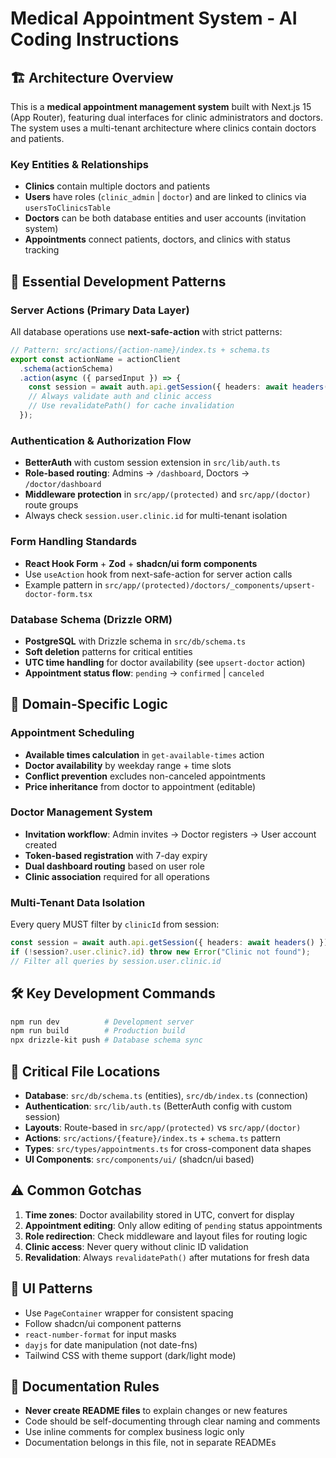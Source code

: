 # Medical Appointment System - AI Coding Instructions

## 🏗️ Architecture Overview

This is a **medical appointment management system** built with Next.js 15 (App Router), featuring dual interfaces for clinic administrators and doctors. The system uses a multi-tenant architecture where clinics contain doctors and patients.

### Key Entities & Relationships
- **Clinics** contain multiple doctors and patients
- **Users** have roles (`clinic_admin` | `doctor`) and are linked to clinics via `usersToClinicsTable`
- **Doctors** can be both database entities and user accounts (invitation system)
- **Appointments** connect patients, doctors, and clinics with status tracking

## 🚀 Essential Development Patterns

### Server Actions (Primary Data Layer)
All database operations use **next-safe-action** with strict patterns:
```typescript
// Pattern: src/actions/{action-name}/index.ts + schema.ts
export const actionName = actionClient
  .schema(actionSchema)
  .action(async ({ parsedInput }) => {
    const session = await auth.api.getSession({ headers: await headers() });
    // Always validate auth and clinic access
    // Use revalidatePath() for cache invalidation
  });
```

### Authentication & Authorization Flow
- **BetterAuth** with custom session extension in `src/lib/auth.ts`
- **Role-based routing**: Admins → `/dashboard`, Doctors → `/doctor/dashboard` 
- **Middleware protection** in `src/app/(protected)` and `src/app/(doctor)` route groups
- Always check `session.user.clinic.id` for multi-tenant isolation

### Form Handling Standards
- **React Hook Form** + **Zod** + **shadcn/ui form components**
- Use `useAction` hook from next-safe-action for server action calls
- Example pattern in `src/app/(protected)/doctors/_components/upsert-doctor-form.tsx`

### Database Schema (Drizzle ORM)
- **PostgreSQL** with Drizzle schema in `src/db/schema.ts`
- **Soft deletion** patterns for critical entities
- **UTC time handling** for doctor availability (see `upsert-doctor` action)
- **Appointment status flow**: `pending` → `confirmed` | `canceled`

## 🎯 Domain-Specific Logic

### Appointment Scheduling
- **Available times calculation** in `get-available-times` action
- **Doctor availability** by weekday range + time slots
- **Conflict prevention** excludes non-canceled appointments
- **Price inheritance** from doctor to appointment (editable)

### Doctor Management System
- **Invitation workflow**: Admin invites → Doctor registers → User account created
- **Token-based registration** with 7-day expiry
- **Dual dashboard routing** based on user role
- **Clinic association** required for all operations

### Multi-Tenant Data Isolation
Every query MUST filter by `clinicId` from session:
```typescript
const session = await auth.api.getSession({ headers: await headers() });
if (!session?.user.clinic?.id) throw new Error("Clinic not found");
// Filter all queries by session.user.clinic.id
```

## 🛠️ Key Development Commands

```bash
npm run dev          # Development server
npm run build        # Production build
npx drizzle-kit push # Database schema sync
```

## 📁 Critical File Locations

- **Database**: `src/db/schema.ts` (entities), `src/db/index.ts` (connection)
- **Authentication**: `src/lib/auth.ts` (BetterAuth config with custom session)
- **Layouts**: Route-based in `src/app/(protected)` vs `src/app/(doctor)`
- **Actions**: `src/actions/{feature}/index.ts` + `schema.ts` pattern
- **Types**: `src/types/appointments.ts` for cross-component data shapes
- **UI Components**: `src/components/ui/` (shadcn/ui based)

## ⚠️ Common Gotchas

1. **Time zones**: Doctor availability stored in UTC, convert for display
2. **Appointment editing**: Only allow editing of `pending` status appointments
3. **Role redirection**: Check middleware and layout files for routing logic
4. **Clinic access**: Never query without clinic ID validation
5. **Revalidation**: Always `revalidatePath()` after mutations for fresh data

## 🎨 UI Patterns

- Use `PageContainer` wrapper for consistent spacing
- Follow shadcn/ui component patterns
- `react-number-format` for input masks
- `dayjs` for date manipulation (not date-fns)
- Tailwind CSS with theme support (dark/light mode)

## 📝 Documentation Rules

- **Never create README files** to explain changes or new features
- Code should be self-documenting through clear naming and comments
- Use inline comments for complex business logic only
- Documentation belongs in this file, not in separate READMEs
